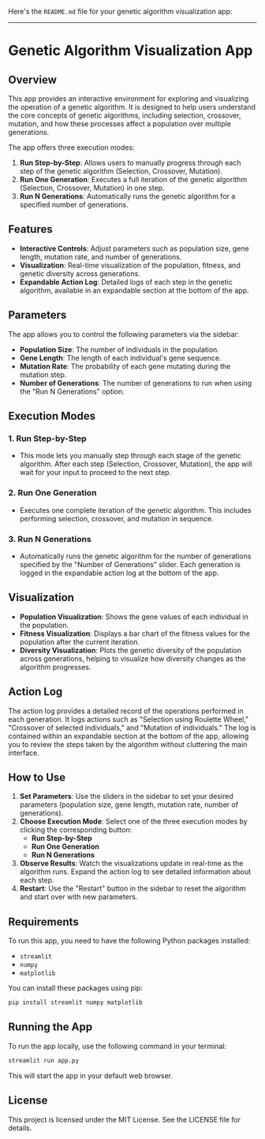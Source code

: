 Here's the `README.md` file for your genetic algorithm visualization app:

---

# Genetic Algorithm Visualization App

## Overview

This app provides an interactive environment for exploring and visualizing the operation of a genetic algorithm. It is designed to help users understand the core concepts of genetic algorithms, including selection, crossover, mutation, and how these processes affect a population over multiple generations.

The app offers three execution modes:

1. **Run Step-by-Step**: Allows users to manually progress through each step of the genetic algorithm (Selection, Crossover, Mutation).
2. **Run One Generation**: Executes a full iteration of the genetic algorithm (Selection, Crossover, Mutation) in one step.
3. **Run N Generations**: Automatically runs the genetic algorithm for a specified number of generations.

## Features

- **Interactive Controls**: Adjust parameters such as population size, gene length, mutation rate, and number of generations.
- **Visualization**: Real-time visualization of the population, fitness, and genetic diversity across generations.
- **Expandable Action Log**: Detailed logs of each step in the genetic algorithm, available in an expandable section at the bottom of the app.

## Parameters

The app allows you to control the following parameters via the sidebar:

- **Population Size**: The number of individuals in the population.
- **Gene Length**: The length of each individual's gene sequence.
- **Mutation Rate**: The probability of each gene mutating during the mutation step.
- **Number of Generations**: The number of generations to run when using the "Run N Generations" option.

## Execution Modes

### 1. Run Step-by-Step
- This mode lets you manually step through each stage of the genetic algorithm. After each step (Selection, Crossover, Mutation), the app will wait for your input to proceed to the next step.

### 2. Run One Generation
- Executes one complete iteration of the genetic algorithm. This includes performing selection, crossover, and mutation in sequence.

### 3. Run N Generations
- Automatically runs the genetic algorithm for the number of generations specified by the "Number of Generations" slider. Each generation is logged in the expandable action log at the bottom of the app.

## Visualization

- **Population Visualization**: Shows the gene values of each individual in the population.
- **Fitness Visualization**: Displays a bar chart of the fitness values for the population after the current iteration.
- **Diversity Visualization**: Plots the genetic diversity of the population across generations, helping to visualize how diversity changes as the algorithm progresses.

## Action Log

The action log provides a detailed record of the operations performed in each generation. It logs actions such as "Selection using Roulette Wheel," "Crossover of selected individuals," and "Mutation of individuals." The log is contained within an expandable section at the bottom of the app, allowing you to review the steps taken by the algorithm without cluttering the main interface.

## How to Use

1. **Set Parameters**: Use the sliders in the sidebar to set your desired parameters (population size, gene length, mutation rate, number of generations).
2. **Choose Execution Mode**: Select one of the three execution modes by clicking the corresponding button:
   - **Run Step-by-Step**
   - **Run One Generation**
   - **Run N Generations**
3. **Observe Results**: Watch the visualizations update in real-time as the algorithm runs. Expand the action log to see detailed information about each step.
4. **Restart**: Use the "Restart" button in the sidebar to reset the algorithm and start over with new parameters.

## Requirements

To run this app, you need to have the following Python packages installed:

- `streamlit`
- `numpy`
- `matplotlib`

You can install these packages using pip:

```bash
pip install streamlit numpy matplotlib
```

## Running the App

To run the app locally, use the following command in your terminal:

```bash
streamlit run app.py
```

This will start the app in your default web browser.

## License

This project is licensed under the MIT License. See the LICENSE file for details.

